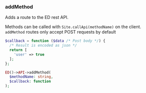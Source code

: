 ### **addMethod**

Adds a route to the ED rest API.

Methods can be called with `Site.callApi(methodName)` on the client.
`addMethod` routes only accept POST requests by default

```php
$callback = function ($data /* Post body */) {
  /* Result is encoded as json */
  return [
    'user' => true
  ];
};

ED()->API->addMethod(
  $methodName: string,
  $callback: function
);
```
